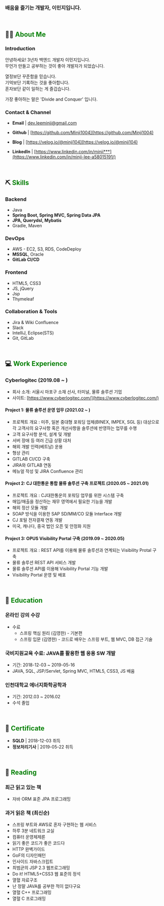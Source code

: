 ### 배움을 즐기는 개발자, 이민지입니다.
<br>

## 💁🏻 <span style="color:green">About Me</span>

### Introduction
안녕하세요! 3년차 백엔드 개발자 이민지입니다.  
무언가 만들고 공부하는 것이 좋아 개발자가 되었습니다.  

열정보단 꾸준함을 믿습니다.  
기억보단 기록하는 것을 좋아합니다.  
혼자보단 같이 일하는 게 즐겁습니다.  

가장 좋아하는 말은 'Divide and Conquer' 입니다. 

### Contact & Channel
- **Email** | dev.leeminji@gmail.com

- **Github** | [https://github.com/Minji1004](https://github.com/Minji1004)

- **Blog** | [https://velog.io/@minji104](https://velog.io/@minji104)

- **LinkedIn** | [https://www.linkedin.com/in/minji***](https://www.linkedin.com/in/minji-lee-a58015191/)

<br>

## ⛏️ <span style="color:green">Skills</span>
### Backend
- Java
- **Spring Boot, Spring MVC, Spring Data JPA**
- **JPA, Querydsl, Mybatis**
- Gradle, Maven

### DevOps
- AWS - EC2, S3, RDS, CodeDeploy
- **MSSQL**, Oracle
- **GitLab CI/CD**

### Frontend
- HTML5, CSS3 
- JS, jQuery
- Jsp
- Thymeleaf

### Collaboration & Tools
- Jira & Wiki Confluence
- Slack
- IntelliJ, Eclipse(STS)
- Git, GitLab

<br>

## 💻 <span style="color:green">Work Experience</span>
### Cyberlogitec (2019.08 ~ )
- 회사 소개: 서울시 마포구 소재 선사, 터미널, 물류 솔루션 기업
- 사이트:  [https://www.cyberlogitec.com/](https://www.cyberlogitec.com/)

#### Project 1: 물류 솔루션 운영 업무 (2021.02 ~ )
- 프로젝트 개요 : 미주, 일본 중대형 포워딩 업체(BINEX, IMPEX, SGL 등) 대상으로 각 고객사의 요구사항 혹은 개선사항을 솔루션에 반영하는 업무를 수행
- 고객 요구사항 분석, 설계 및 개발
- 서버 장애 등 여러 긴급 상황 대처
- 해외 개발 인력(베트남) 운용
- 형상 관리
- GITLAB CI/CD 구축
- JIRA와 GITLAB 연동
- 메뉴얼 작성 및 JIRA Confluence 관리

#### Project 2: CJ 대한통운 통합 물류 솔루션 구축 프로젝트 (2020.05 ~ 2021.01)
- 프로젝트 개요 : CJ대한통운의 포워딩 업무를 위한 시스템 구축
- 매입/매출을 정산하는 재무 영역에서 필요한 기능을 개발
- 해외 정산 모듈 개발
- SOAP 방식을 이용한 SAP SD/MM/CO 모듈 Interface 개발
- CJ 포털 전자결재 연동 개발
- 미국, 캐나다, 중국 법인 오픈 및 안정화 지원 

#### Project 3: OPUS Visibility Portal 구축 (2019.09 ~ 2020.05)
- 프로젝트 개요 : REST API를 이용해 물류 솔루션과 연계되는 Visibility Protal 구축
- 물류 솔루션 REST API 서비스 개발
- 물류 솔루션 API를 이용해 Visibility Portal 기능 개발
- Visibility Portal 운영 및 배포


<br>

## 📄 <span style="color:green">Education</span>
### 온라인 강의 수강
- 수료
  - 스프링 핵심 원리 (김영한) - 기본편
  - 스프링 입문 (김영한) - 코드로 배우는 스프링 부트, 웹 MVC, DB 접근 기술

### 국비지원교육 수료: JAVA를 활용한 웹 응용 SW 개발  
- 기간: 2018-12-03 ~ 2019-05-16
- JAVA, SQL, JSP/Servlet, Spring MVC, HTML5, CSS3, JS 배움

### 인천대학교 에너지화학공학과
- 기간: 2012.03 ~ 2016.02
- 수석 졸업

<br>

## 🏅 <span style="color:green">Certificate</span>
- **SQLD** | 2018-12-03 취득
- **정보처리기사** | 2019-05-22 취득

<br>

## 📖 <span style="color:green">Reading</span>
### 최근 읽고 있는 책
- 자바 ORM 표준 JPA 프로그래밍

### 과거 읽은 책 (최신순)
- 스프링 부트와 AWS로 혼자 구현하는 웹 서비스
- 하루 3분 네트워크 교실
- 컴퓨터 운영체제론
- 읽기 좋은 코드가 좋은 코드다
- HTTP 완벽가이드
- GoF의 디자인패턴
- 인사이드 자바스크립트
- 최범균의 JSP 2.3 웹프로그래밍
- Do it! HTML5+CSS3 웹 표준의 정석
- 열혈 자료구조
- 난 정말 JAVA를 공부한 적이 없다구요
- 열혈 C++ 프로그래밍
- 열혈 C 프로그래밍

 

<!---
Minji1004/Minji1004 is a ✨ special ✨ repository because its `README.md` (this file) appears on your GitHub profile.
You can click the Preview link to take a look at your changes.
--->
